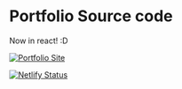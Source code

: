 # Portfolio Source code
Now in react! :D

[![Portfolio Site](https://i.imgur.com/21Rm9K0.png)](https://www.redomic.in)

[![Netlify Status](https://api.netlify.com/api/v1/badges/8fec4d7d-217c-4dff-ac2b-fa1d9fe44433/deploy-status)](https://app.netlify.com/sites/redomic/deploys)
